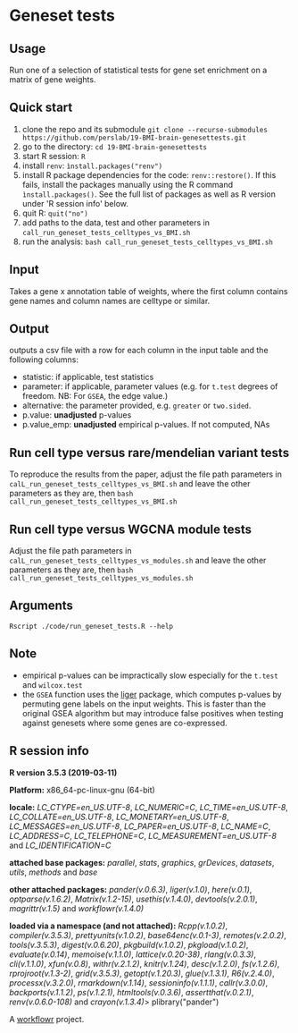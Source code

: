 # Geneset tests

## Usage

Run one of a selection of statistical tests for gene set enrichment on a matrix of gene weights.

## Quick start

1. clone the repo and its submodule `git clone --recurse-submodules https://github.com/perslab/19-BMI-brain-genesettests.git`
2. go to the directory: `cd 19-BMI-brain-genesettests`
3. start R session: `R`
4. install `renv`: `ìnstall.packages("renv")`
5. install R package dependencies for the code: `renv::restore()`. If this fails, install the packages manually using the R command `ìnstall.packages()`. See the full list of packages as well as R version under 'R session info' below.
6. quit R: `quit("no")`  
7. add paths to the data, test and other parameters in `call_run_geneset_tests_celltypes_vs_BMI.sh` 
8. run the analysis: `bash call_run_geneset_tests_celltypes_vs_BMI.sh`

## Input

Takes a gene x annotation table of weights, where the first column contains gene names and column names are celltype or similar.

## Output 

outputs a csv file with a row for each column in the input table and the following columns:

* statistic: if applicable, test statistics
* parameter: if applicable, parameter values (e.g. for `t.test` degrees of freedom. NB: For  `GSEA`, the edge value.)
* alternative: the parameter provided, e.g. `greater` or `two.sided`.
* p.value: **unadjusted** p-values
* p.value_emp: **unadjusted** empirical p-values. If not computed, NAs

## Run cell type versus rare/mendelian variant tests

To reproduce the results from the paper, adjust the file path parameters in `calL_run_geneset_tests_celltypes_vs_BMI.sh` and leave the other parameters as they are, then `bash call_run_geneset_tests_celltypes_vs_BMI.sh`

## Run cell type versus WGCNA module tests

Adjust the file path parameters in `calL_run_geneset_tests_celltypes_vs_modules.sh` and leave the other parameters as they are, then `bash call_run_geneset_tests_celltypes_vs_modules.sh`

## Arguments

`Rscript ./code/run_geneset_tests.R --help`

## Note

* empirical p-values can be impractically slow especially for the `t.test` and `wilcox.test` 
* the `GSEA` function uses the [liger](https://rdrr.io/cran/liger/man/gsea.html) package, which computes p-values by permuting gene labels on the input weights. This is faster than the original GSEA algorithm but may introduce false positives when testing against genesets where some genes are co-expressed.

## R session info

**R version 3.5.3 (2019-03-11)**

**Platform:** x86_64-pc-linux-gnu (64-bit)

**locale:**
_LC_CTYPE=en_US.UTF-8_, _LC_NUMERIC=C_, _LC_TIME=en_US.UTF-8_, _LC_COLLATE=en_US.UTF-8_, _LC_MONETARY=en_US.UTF-8_, _LC_MESSAGES=en_US.UTF-8_, _LC_PAPER=en_US.UTF-8_, _LC_NAME=C_, _LC_ADDRESS=C_, _LC_TELEPHONE=C_, _LC_MEASUREMENT=en_US.UTF-8_ and _LC_IDENTIFICATION=C_

**attached base packages:**
_parallel_, _stats_, _graphics_, _grDevices_, _datasets_, _utils_, _methods_ and _base_

**other attached packages:**
_pander(v.0.6.3)_, _liger(v.1.0)_, _here(v.0.1)_, _optparse(v.1.6.2)_, _Matrix(v.1.2-15)_, _usethis(v.1.4.0)_, _devtools(v.2.0.1)_, _magrittr(v.1.5)_ and _workflowr(v.1.4.0)_

**loaded via a namespace (and not attached):**
_Rcpp(v.1.0.2)_, _compiler(v.3.5.3)_, _prettyunits(v.1.0.2)_, _base64enc(v.0.1-3)_, _remotes(v.2.0.2)_, _tools(v.3.5.3)_, _digest(v.0.6.20)_, _pkgbuild(v.1.0.2)_, _pkgload(v.1.0.2)_, _evaluate(v.0.14)_, _memoise(v.1.1.0)_, _lattice(v.0.20-38)_, _rlang(v.0.3.3)_, _cli(v.1.1.0)_, _xfun(v.0.8)_, _withr(v.2.1.2)_, _knitr(v.1.24)_, _desc(v.1.2.0)_, _fs(v.1.2.6)_, _rprojroot(v.1.3-2)_, _grid(v.3.5.3)_, _getopt(v.1.20.3)_, _glue(v.1.3.1)_, _R6(v.2.4.0)_, _processx(v.3.2.0)_, _rmarkdown(v.1.14)_, _sessioninfo(v.1.1.1)_, _callr(v.3.0.0)_, _backports(v.1.1.2)_, _ps(v.1.2.1)_, _htmltools(v.0.3.6)_, _assertthat(v.0.2.1)_, _renv(v.0.6.0-108)_ and _crayon(v.1.3.4)_> plibrary("pander")


A [workflowr](https://github.com/jdblischak/workflowr) project.

